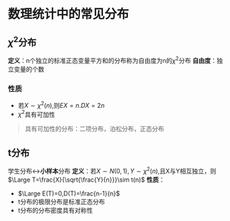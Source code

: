 # 数理统计中的常见分布
## $\chi^2$分布
**定义**：n个独立的标准正态变量平方和的分布称为自由度为n的$\chi^2$分布
**自由度**：独立变量的个数
### 性质
+ 若$X\sim \chi^2(n)$,则$EX=n.DX=2n$
+ $\chi^2$具有可加性
> 具有可加性的分布：二项分布，泊松分布，正态分布
## t分布
学生分布$\longleftrightarrow$**小样本**分布
**定义**：若$X\sim N(0,1),Y\sim \chi ^ 2(n),$且X与Y相互独立，则$\Large T=\frac{X}{\sqrt{\frac{Y}{n}}}\sim t(n)$
**性质**：
+ $\Large E(T)=0,D(T)=\frac{n-1}{n}$
+ t分布的极限分布是标准正态分布
+ t分布的分布密度具有对称性
